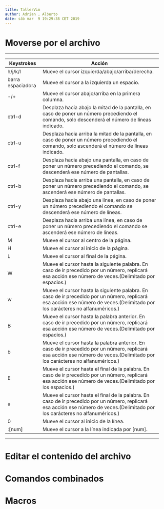 ```yaml
---
title: TallerVim
author: Adrian , Alberto
date: sáb mar  9 19:29:38 CET 2019 
---
```


# Moverse por el archivo

---
| Keystrokes | Acción |
| ---------- | -------| 
| h/j/k/l | Mueve el cursor izquierda/abajo/arriba/derecha. |  
| barra espaciadora | Mueve el cursor a la izquierda un espacio. |  
| -/+ | Mueve el cursor abajo/arriba en la primera columna. |  
| ctrl-d | Desplaza hacia abajo la mitad de la pantalla, en caso de poner un número precediendo el comando, solo descenderá el número de líneas indicado. |  
| ctrl-u | Desplaza hacia arriba la mitad de la pantalla, en caso de poner un número precediendo el comando, solo ascenderá el número de líneas indicado. |  
| ctrl-f | Desplaza hacia abajo una pantalla, en caso de poner un número precediendo el comando, se descenderá ese número de pantallas. |  
| ctrl-b | Desplaza hacia arriba una pantalla, en caso de poner un número precediendo el comando, se ascenderá ese número de pantallas. |  
| ctrl-y | Desplaza hacia abajo una línea, en caso de poner un número precediendo el comando se descenderá ese número de líneas. |  
| ctrl-e | Desplaza hacia arriba una línea, en caso de poner un número precediendo el comando se ascenderá ese número de líneas. |  
| M | Mueve el cursor al centro de la página. |
| H | Mueve el cursor al inicio de la página. |
| L | Mueve el cursor al final de la página. |
| W | Mueve el cursor hasta la siguiente palabra. En caso de ir precedido por un número, replicará esa acción ese número de veces.(Delimitado por espacios.) |
| w | Mueve el cursor hasta la siguiente palabra. En caso de ir precedido por un número, replicará esa acción ese número de veces.(Delimitado por los carácteres no alfanuméricos.) |
| B | Mueve el cursor hasta la palabra anterior. En caso de ir precedido por un número, replicará esa acción ese número de veces.(Delimitado por espacios.) |
| b | Mueve el cursor hasta la palabra anterior. En caso de ir precedido por un número, replicará esa acción ese número de veces.(Delimitado por los carácteres no alfanuméricos.) |
| E | Mueve el cursor hasta el final de la palabra. En caso de ir precedido por un número, replicará esa acción ese número de veces.(Delimitado por los espacios.) |
| e | Mueve el cursor hasta el final de la palabra. En caso de ir precedido por un número, replicará esa acción ese número de veces.(Delimitado por los carácteres no alfanuméricos.) |
| 0 | Mueve el cursor al inicio de la línea. |
| :[num] | Mueve el cursor a la línea indicada por [num]. |
---

# Editar el contenido del archivo 



# Comandos combinados


# Macros 


